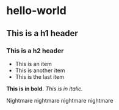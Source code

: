 # hello-world
## This is a h1 header
### This is a h2 header

* This is an item
* This is another item
* This is the last item

**This is in bold.** *This is in italic.*

Nightmare nightmare nightmare nightmare
